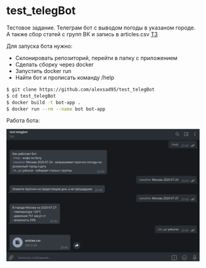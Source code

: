 # test_telegBot

Тестовое задание. Телеграм бот с выводом погоды в указаном городе. А также сбор статей с групп ВК и запись в articles.csv [ТЗ](https://github.com/alexsad95/test_telegBot/blob/master/files/ТЗ.pdf)

Для запуска бота нужно:
 - Склонировать репозиторий, перейти в папку с приложением
 - Сделать сборку через docker
 - Запустить docker run
 - Найти бот и прописать команду /help

```sh
$ git clone https://github.com/alexsad95/test_telegBot
$ cd test_telegBot
$ docker build -t bot-app .
$ docker run --rm --name bot bot-app
```

Работа бота: 

![](https://github.com/alexsad95/test_telegBot/blob/master/files/bot_work.png)
